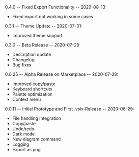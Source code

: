 0.4.0 -- Fixed Export Functionality -- 2020-08-13:
- Fixed export not working in some cases

0.3.1 -- Theme Update -- 2020-07-31:
- Improved theme support

0.3.0 -- Beta Release -- 2020-07-29:
- Description update
- Changelog
- Bug fixes

0.0.25 -- Alpha Release on Marketplace -- 2020-07-28:
- Improved copy/paste
- Keyboard shortcuts
- Palette optimization
- Context menu

0.0.11 -- Initial Prototype and First .vsix-Release -- 2020-06-29:
- File handling integration
- Copy/paste
- Undo/redo
- Dark mode
- New diagram command
- Logging
- Export as png